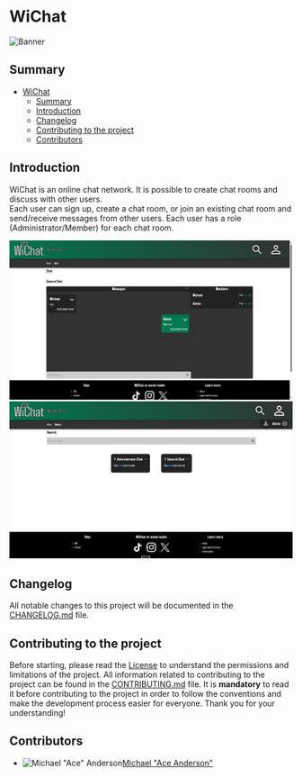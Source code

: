# WiChat

![Banner](https://repository-images.githubusercontent.com/874127702/6246cf41-c8de-472a-a761-504382a64550)

## Summary

- [WiChat](#wichat)
	- [Summary](#summary)
	- [Introduction](#introduction)
	- [Changelog](#changelog)
	- [Contributing to the project](#contributing-to-the-project)
	- [Contributors](#contributors)

## Introduction

WiChat is an online chat network. It is possible to create chat rooms and discuss with other users.  
Each user can sign up, create a chat room, or join an existing chat room and send/receive messages from other users.
Each user has a role (Administrator/Member) for each chat room.

![Chat Screen](_docs/chat-screen.png)  
![Search screen](_docs/search-screen.png)

## Changelog

All notable changes to this project will be documented in the [CHANGELOG.md](CHANGELOG.md) file.

## Contributing to the project

Before starting, please read the [License](LICENSE) to understand the permissions and limitations of the project.
All information related to contributing to the project can be found in the [CONTRIBUTING.md](CONTRIBUTING.md) file. It is **mandatory** to read it before contributing to the project in order to follow the conventions and make the development process easier for everyone. Thank you for your understanding!

## Contributors

- ![Michael "Ace" Anderson](https://avatars.githubusercontent.com/u/33232231)[Michael "Ace Anderson"](https://github.com/MichaelAceAnderson)
